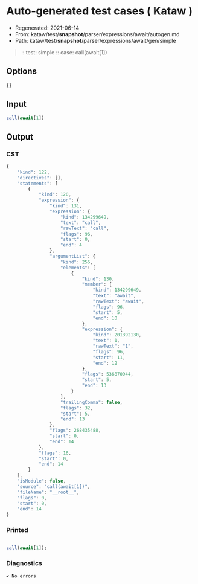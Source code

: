 # Auto-generated test cases ( Kataw )
- Regenerated: 2021-06-14
- From: kataw/test/__snapshot__/parser/expressions/await/autogen.md
- Path: kataw/test/__snapshot__/parser/expressions/await/gen/simple
> :: test: simple
> :: case: call(await[1])
## Options

`````js
{}
`````
## Input

`````js
call(await[1])
`````
## Output

### CST

```javascript
{
    "kind": 122,
    "directives": [],
    "statements": [
        {
            "kind": 120,
            "expression": {
                "kind": 131,
                "expression": {
                    "kind": 134299649,
                    "text": "call",
                    "rawText": "call",
                    "flags": 96,
                    "start": 0,
                    "end": 4
                },
                "argumentList": {
                    "kind": 256,
                    "elements": [
                        {
                            "kind": 130,
                            "member": {
                                "kind": 134299649,
                                "text": "await",
                                "rawText": "await",
                                "flags": 96,
                                "start": 5,
                                "end": 10
                            },
                            "expression": {
                                "kind": 201392130,
                                "text": 1,
                                "rawText": "1",
                                "flags": 96,
                                "start": 11,
                                "end": 12
                            },
                            "flags": 536870944,
                            "start": 5,
                            "end": 13
                        }
                    ],
                    "trailingComma": false,
                    "flags": 32,
                    "start": 5,
                    "end": 13
                },
                "flags": 268435488,
                "start": 0,
                "end": 14
            },
            "flags": 16,
            "start": 0,
            "end": 14
        }
    ],
    "isModule": false,
    "source": "call(await[1])",
    "fileName": "__root__",
    "flags": 0,
    "start": 0,
    "end": 14
}
```

### Printed

```javascript

call(await[1]);
```

### Diagnostics

```javascript
✔ No errors
```

